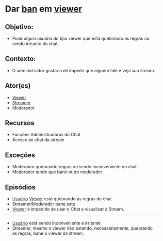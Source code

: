 # Dar [ban](Ban) em [viewer](Viewer)

## Objetivo:
* Punir algum usuário do tipo viewer que está quebrando as regras ou sendo irritante do chat.
## Contexto:
* O administrador gostaria de impedir que alguém fale e veja sua stream.
## Ator(es)
* [Viewer](Viewer) 
* [Streamer](Streamer)
* Moderador
## Recursos
* Funções Administradoras do Chat
* Acesso ao chat da stream
## Exceções
* Moderador quebrando regras ou sendo inconveniente no chat
* Moderador tendo que banir outro moderador
## Episódios
* [Usuário](User) [Viewer](Viewer) está quebrando as regras do chat
* Streamer/Moderador bane este
* [Viewer](Viewer) é impedido de usar o Chat e visualizar a Stream.
-------
* [Usuário](User) está sendo inconveniente e irritante
* Streamer, mesmo o viewer não estando, necessariamente, quebrando as regras, bane o viewer da stream.